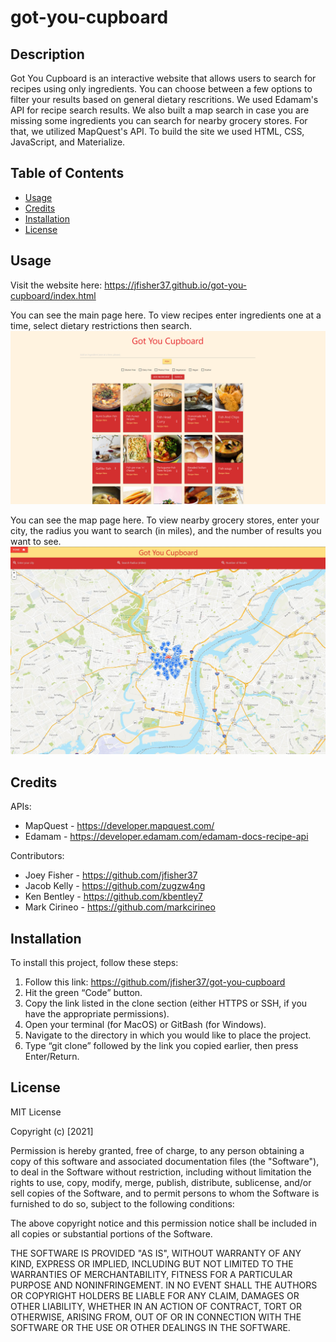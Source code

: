 # got-you-cupboard

## Description
Got You Cupboard is an interactive website that allows users to search for recipes using only ingredients. You can choose between a few options to filter your results based on general dietary rescritions. We used Edamam's API for recipe search results. We also built a map search in case you are missing some ingredients you can search for nearby grocery stores. For that, we utilized MapQuest's API. To build the site we used HTML, CSS, JavaScript, and Materialize.
## Table of Contents
- [Usage](#usage)
- [Credits](#credits)
- [Installation](#installation)
- [License](#license)
## Usage
Visit the website here: https://jfisher37.github.io/got-you-cupboard/index.html

You can see the main page here. To view recipes enter ingredients one at a time, select dietary restrictions then search.
![image of main page](assets/images/index.png)

You can see the map page here. To view nearby grocery stores, enter your city, the radius you want to search (in miles), and the number of results you want to see.
![image of map page](assets/images/map.jpg)

## Credits
APIs: 
- MapQuest - https://developer.mapquest.com/
- Edamam - https://developer.edamam.com/edamam-docs-recipe-api

Contributors: 
- Joey Fisher - https://github.com/jfisher37
- Jacob Kelly - https://github.com/zugzw4ng
- Ken Bentley - https://github.com/kbentley7
- Mark Cirineo - https://github.com/markcirineo

## Installation
To install this project, follow these steps:
1) Follow this link: https://github.com/jfisher37/got-you-cupboard
2) Hit the green “Code” button.
3) Copy the link listed in the clone section (either HTTPS or SSH, if you have the appropriate permissions).
4) Open your terminal (for MacOS) or GitBash (for Windows).
5) Navigate to the directory in which you would like to place the project.
6) Type “git clone” followed by the link you copied earlier, then press Enter/Return.

## License
MIT License

Copyright (c) [2021]

Permission is hereby granted, free of charge, to any person obtaining a copy
of this software and associated documentation files (the "Software"), to deal
in the Software without restriction, including without limitation the rights
to use, copy, modify, merge, publish, distribute, sublicense, and/or sell
copies of the Software, and to permit persons to whom the Software is
furnished to do so, subject to the following conditions:

The above copyright notice and this permission notice shall be included in all
copies or substantial portions of the Software.

THE SOFTWARE IS PROVIDED "AS IS", WITHOUT WARRANTY OF ANY KIND, EXPRESS OR
IMPLIED, INCLUDING BUT NOT LIMITED TO THE WARRANTIES OF MERCHANTABILITY,
FITNESS FOR A PARTICULAR PURPOSE AND NONINFRINGEMENT. IN NO EVENT SHALL THE
AUTHORS OR COPYRIGHT HOLDERS BE LIABLE FOR ANY CLAIM, DAMAGES OR OTHER
LIABILITY, WHETHER IN AN ACTION OF CONTRACT, TORT OR OTHERWISE, ARISING FROM,
OUT OF OR IN CONNECTION WITH THE SOFTWARE OR THE USE OR OTHER DEALINGS IN THE
SOFTWARE.

